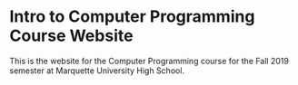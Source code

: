 # Intro to Computer Programming Course Website

This is the website for the Computer Programming course for the Fall
2019 semester at Marquette University High School.
